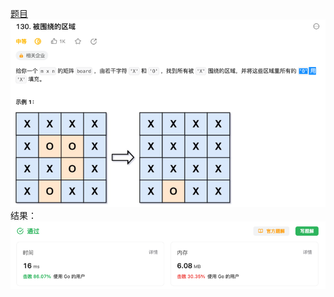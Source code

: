 [题目](https://leetcode.cn/problems/surrounded-regions/description/)
![pic](img.png)
结果：
![pic](result.png)